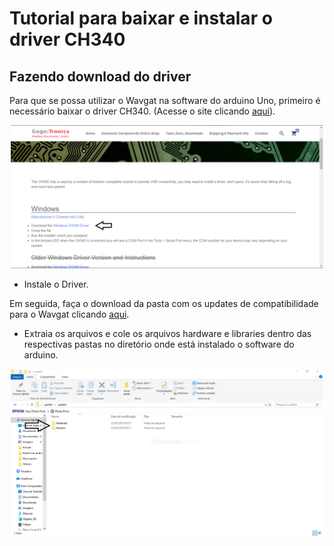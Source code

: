 # Tutorial para baixar e instalar o driver CH340

## Fazendo download do driver

Para que se possa utilizar o Wavgat na software do arduino Uno, primeiro é necessário baixar o driver CH340. (Acesse o site clicando [aqui](https://sparks.gogo.co.nz/ch340.html)).

<p align="center">
<img src="img/tutorial.png" width="500">
 <br>
</p>

- Instale o Driver.

Em seguida, faça o download da pasta com os updates de compatibilidade para o Wavgat clicando [aqui](https://drive.google.com/file/d/10gwrG9uTDwaEO-7EudsmBkfgdcyrcABI/view).

- Extraia os arquivos e cole os arquivos hardware e libraries dentro das respectivas pastas no diretório onde está instalado o software do arduino.

<p align="center">
<img src="img/arquivos.png" width="500">
 <br>
</p>
